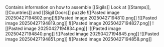 Contains information on how to assemble [[Sigils]]
Look at [[Stamps]], [[Countries]] and [[Sigil Doors]] puzzle
![[Pasted image 20250427194802.png]]![[Pasted image 20250427194810.png]]
![[Pasted image 20250427194819.png]]
![[Pasted image 20250427194827.png]]
![[Pasted image 20250427194834.png]]
![[Pasted image 20250427194840.png]]
![[Pasted image 20250427194845.png]]
![[Pasted image 20250427194851.png]]
![[Pasted image 20250427194858.png]]
